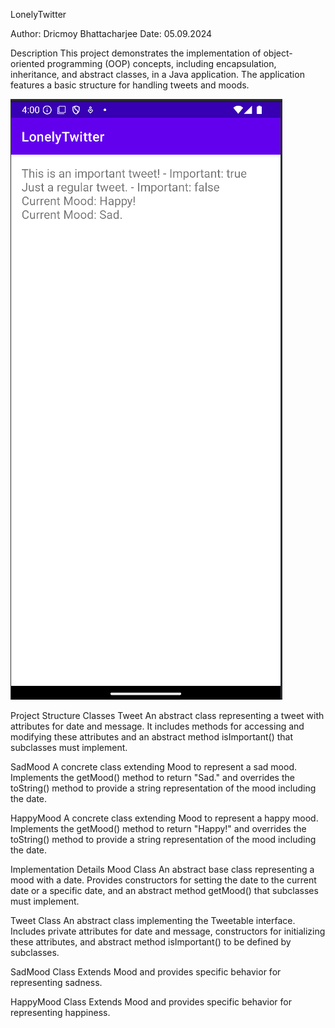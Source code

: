 LonelyTwitter

Author: Dricmoy Bhattacharjee
Date: 05.09.2024

Description
This project demonstrates the implementation of object-oriented programming (OOP) concepts, including encapsulation, inheritance, and abstract classes, in a Java application. The application features a basic structure for handling tweets and moods.

![alt text](image.png)

Project Structure
Classes
Tweet
An abstract class representing a tweet with attributes for date and message. It includes methods for accessing and modifying these attributes and an abstract method isImportant() that subclasses must implement.

SadMood
A concrete class extending Mood to represent a sad mood. Implements the getMood() method to return "Sad." and overrides the toString() method to provide a string representation of the mood including the date.

HappyMood
A concrete class extending Mood to represent a happy mood. Implements the getMood() method to return "Happy!" and overrides the toString() method to provide a string representation of the mood including the date.

Implementation Details
Mood Class
An abstract base class representing a mood with a date. Provides constructors for setting the date to the current date or a specific date, and an abstract method getMood() that subclasses must implement.

Tweet Class
An abstract class implementing the Tweetable interface. Includes private attributes for date and message, constructors for initializing these attributes, and abstract method isImportant() to be defined by subclasses.

SadMood Class
Extends Mood and provides specific behavior for representing sadness.

HappyMood Class
Extends Mood and provides specific behavior for representing happiness.